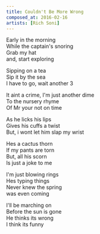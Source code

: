 ```yaml
---
title: Couldn't Be More Wrong
composed_at: 2016-02-16
artists: [Rich Soni]
---
```


Early in the morning  
While the captain's snoring  
Grab my hat  
and, start exploring  

Sipping on a tea  
Sip it by the sea  
I have to go, wait another 3  

It aint a crime, I'm just another dime  
To the nursery rhyme  
Of Mr your not on time  

As he licks his lips  
Gives his cuffs a twist  
But, i wont let him slap my wrist  

Hes a cactus thorn  
If my pants are torn  
But, all his scorn  
Is just a joke to me  

I'm just blowing rings  
Hes typing things  
Never knew the spring  
was even coming  

I'll be marching on  
Before the sun is gone  
He thinks its wrong  
I think its funny  
